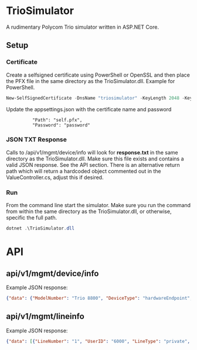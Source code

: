 ﻿# TrioSimulator

A rudimentary Polycom Trio simulator written in ASP.NET Core.

## Setup

### Certificate
Create a selfsigned certificate using PowerShell or OpenSSL and then place the PFX file in the same directory as the TrioSimulator.dll. Example for PowerShell.

```powershell
New-SelfSignedCertificate -DnsName "triosimulator" -KeyLength 2048 -KeyExportPolicy Exportable -NotAfter (Get-Date).AddMonths(24)
```

Update the appsettings.json with the certificate name and password

```
          "Path": "self.pfx",
          "Password": "password"
```

### JSON TXT Response

Calls to /api/v1/mgmt/device/info will look for **response.txt** in the same directory as the TrioSimulator.dll. Make sure this file exists and contains a valid JSON response. See the API section. There is an alternative return path which will return a hardcoded object commented out in the ValueController.cs, adjust this if desired.

### Run

From the command line start the simulator. Make sure you run the command from within the same directory as the TrioSimulator.dll, or otherwise, specific the full path.

```powershell
dotnet .\TrioSimulator.dll
```

# API

## api/v1/mgmt/device/info

Example JSON response:

```json
{"data": {"ModelNumber": "Trio 8800", "DeviceType": "hardwareEndpoint", "FirmwareRelease": "5.5.4.2255", "DeviceVendor": "Polycom", "MACAddress": "64167f1e4b8a", "UpTimeSinceLastReboot": "20 Days 16:11:42", "IPV4Address": "10.27.34.22", "IPV6Address": "::", "AttachedHardware": {}}, "Status": "2000"}
```

## api/v1/mgmt/lineinfo

Example JSON response:

```json
{"data": [{"LineNumber": "1", "UserID": "6000", "LineType": "private", "SIPAddress": "6000", "Protocol": "SIP", "RegistrationStatus": "unregistered", "Label": "6000", "ProxyAddress": "192.168.44.160", "Port": "5060"}], "Status": "2000"}
```